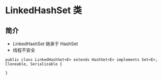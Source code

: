 # LinkedHashSet 类

## 简介

* LinkedHashSet 继承于 HashSet
* 线程不安全

```底层源码
public class LinkedHashSet<E> extends HashSet<E> implements Set<E>, Cloneable, Serializable {

}
```
